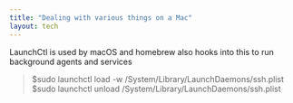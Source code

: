 ```yaml
---
title: "Dealing with various things on a Mac"
layout: tech
---
```

LaunchCtl is used by macOS and homebrew also hooks into this to run background agents and services

> $sudo launchctl load -w /System/Library/LaunchDaemons/ssh.plist 
> $sudo launchctl unload  /System/Library/LaunchDaemons/ssh.plist

[^1]: <https://serverfault.com/questions/194832/how-to-start-stop-restart-launchd-services-from-the-command-line>

